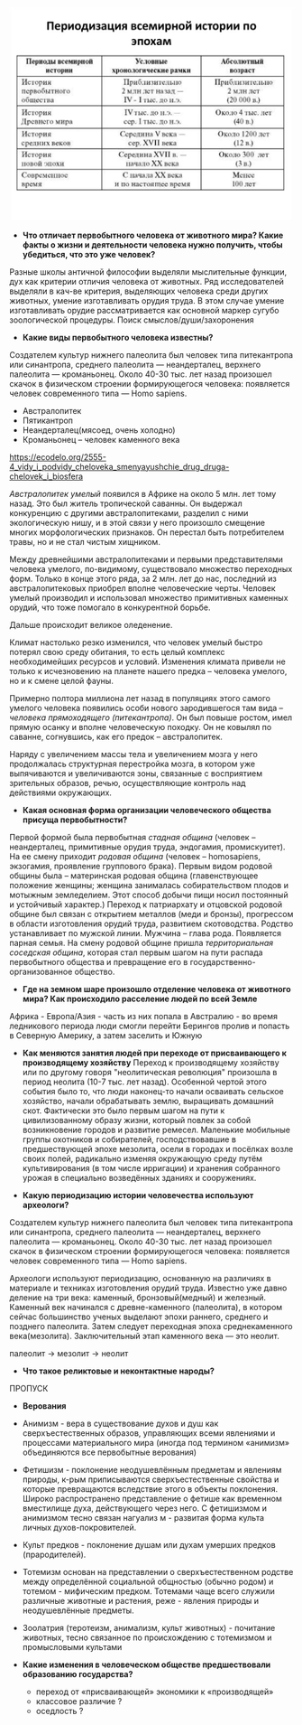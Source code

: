 ![img.png](img.png)

- **Что отличает первобытного человека от животного мира? Какие факты о жизни и деятельности 
   человека нужно получить, чтобы убедиться, что это уже человек?**
  
Разные школы античной философии выделяли мыслительные функции, дух как критерии отличия человека от животных.
Ряд исследователей выделяли в кач-ве критерия, выделяющих человека среди других животных, умение изготавливать орудия труда.
В этом случае умение изготавливать орудие рассматривается как основной маркер сугубо зоологической процедуры.
Поиск смыслов/души/захоронения

- **Какие виды первобытного человека известны?**

Создателем культур нижнего палеолита был человек типа питекантропа или синантропа, среднего палеолита — неандерталец, верхнего палеолита — кроманьонец. Около 40-30 тыс. лет назад произошел скачок в физическом строении формирующегося человека: появляется человек современного типа — Homo sapiens.

- Австралопитек
- Пятикантроп
- Неандерталец(мясоед, очень холодно)
- Кроманьонец – человек каменного века

https://ecodelo.org/2555-4_vidy_i_podvidy_cheloveka_smenyayushchie_drug_druga-chelovek_i_biosfera

_Австралопитек умелый_ появился в Африке на около 5 млн. лет тому назад. Это был житель тропической саванны. 
Он выдержал конкуренцию с другими австралопитеками, разделил с ними экологическую нишу, и в этой связи у него произошло смещение многих морфологических признаков.
Он перестал быть потребителем травы, но и не стал чистым хищником.

Между древнейшими австралопитеками и первыми представителями человека умелого, по-видимому, существовало множество 
переходных форм. Только в конце этого ряда, за 2 млн. лет до нас, последний из австралопитековых приобрел вполне человеческие черты.
Человек умелый производил и использовал множество примитивных каменных орудий, что тоже помогало в конкурентной борьбе.

Дальше происходит великое оледенение. 

Климат настолько резко изменился, что человек умелый быстро потерял свою среду обитания, то есть целый комплекс необходимейших ресурсов и условий.
Изменения климата привели не только к исчезновению на планете нашего предка – человека умелого, но и к смене целой фауны.

Примерно полтора миллиона лет назад в популяциях этого самого умелого человека появились особи нового зародившегося там вида – _человека прямоходящего (питекантропа)_.
Он был повыше ростом, имел прямую осанку и вполне человеческую походку. Он не ковылял по саванне, согнувшись, как его предок – австралопитек.

Наряду с увеличением массы тела и увеличением мозга у него продолжалась структурная перестройка мозга, в котором уже выпячиваются и увеличиваются зоны,
связанные с восприятием зрительных образов, речью, осуществляющие контроль над действиями окружающих.

- **Какая основная форма организации человеческого общества присуща первобытности?**

Первой формой была первобытная _стадная община_ (человек – неандерталец, примитивные орудия труда, эндогамия, промискуитет).
На ее смену приходит _родовая община_ (человек – homosapiens, экзогамия, проявление группового брака). 
Первым видом родовой общины была – материнская родовая община (главенствующее положение женщины; женщина занималась собирательством плодов и мотыжным земледелием. Этот способ добычи пищи носил постоянный и устойчивый характер.)
Переход к патриархату и отцовской родовой общине был связан с открытием металлов (меди и бронзы), прогрессом в области изготовления орудий труда, развитием скотоводства. Родство устанавливает по мужской линии. Мужчина – глава рода. Появляется парная семья.
На смену родовой общине пришла _территориальная соседская община_, которая стал первым шагом на пути распада первобытного общества и превращение его в государственно- организованное общество.

- **Где на земном шаре произошло отделение человека от животного мира? Как происходило расселение людей по всей Земле**

Африка - Европа/Азия - часть из них попала в Австралию - во время ледникового периода люди смогли перейти Берингов пролив и попасть в Северную Америку, а затем заселить и Южную


- **Как меняются занятия людей при переходе от присваивающего к производящему хозяйству**
Переход к производящему хозяйству или по другому говоря "неолитическая революция" произошла 
в период неолита (10-7 тыс. лет назад). Особенной чертой этого события было то, что люди наконец-то начали осваивать сельское хозяйство,
начали обрабатывать землю, выращивать домашний скот. Фактически это было первым шагом на пути к цивилизованному образу жизни, который повлек за собой возникновение городов и развитие ремесел.
Маленькие мобильные группы охотников и собирателей, господствовавшие в предшествующей эпохе мезолита, 
осели в городах и посёлках возле своих полей, радикально изменяя окружающую среду путём культивирования (в том числе ирригации) и хранения собранного урожая в специально возведённых зданиях и сооружениях.

- **Какую периодизацию истории человечества используют археологи?**

Создателем культур нижнего палеолита был человек типа питекантропа или синантропа, 
среднего палеолита — неандерталец, верхнего палеолита — кроманьонец. Около 40-30 тыс. лет назад произошел скачок в физическом строении формирующегося человека: появляется человек современного типа — Homo sapiens.

Археологи используют периодизацию, основанную на различиях в материале и техниках изготовления орудий труда.
Известно уже давно деление на три века: каменный, бронзовый(медный) и железный. Каменный век начинался с древне-каменного
(палеолита), в котором сейчас большинство ученых выделают эпохи раннего, среднего и позднего палеолита.
Затем следует переходная эпоха среднекаменного века(мезолита). Заключительный этап каменного века — это неолит.

палеолит -> мезолит -> неолит

- **Что такое реликтовые и неконтактные народы?**

ПРОПУСК

- **Верования**

- Анимизм - вера в существование духов и душ как сверхъестественных образов, управляющих всеми явлениями и процессами материального мира (иногда под термином «анимизм» объединяются все первобытные верования)
- Фетишизм - поклонение неодушевлённым предметам и явлениям природы, к-рым приписываются сверхъестественные свойства и которые превращаются вследствие этого в объекты поклонения. Широко распространено представление о фетише как временном вместилище духа, действующего через него. С фетишизмом и анимизмом тесно связан нагуализ м - развитая форма культа личных духов-покровителей.
- Культ предков - поклонение душам или духам умерших предков (прародителей).
- Тотемизм основан на представлении о сверхъестественном родстве между определённой социальной общностью (обычно родом) и тотемом - мифическим предком. Тотемами чаще всего служили различные животные и растения, реже - явления природы и неодушевлённые предметы.
- Зоолатрия (теротеизм, анимализм, культ животных) - почитание животных, тесно связанное по происхождению с тотемизмом и промысловыми культами


- **Какие изменения в человеческом обществе предшествовали образованию государства?**

   - переход от «присваивающей» экономики к «производящей»
   - классовое различие ?
   - оседлость ?
   